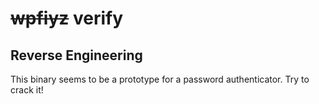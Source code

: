 # ~~wpfiyz~~ verify
## Reverse Engineering

This binary seems to be a prototype for a password authenticator. Try to crack it!